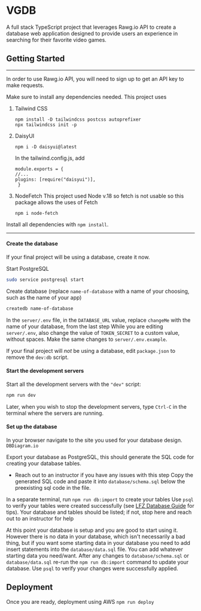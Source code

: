 # VGDB

A full stack TypeScript project that leverages Rawg.io API to create a database web application designed to provide users an experience in searching for their favorite video games.

## Getting Started

---

In order to use Rawg.io API, you will need to sign up to get an API key to make requests.

Make sure to install any dependencies needed.
This project uses

1.  Tailwind CSS
    ```
    npm install -D tailwindcss postcss autoprefixer
    npx tailwindcss init -p
    ```
2.  DaisyUI

    ```
    npm i -D daisyui@latest
    ```

    In the tailwind.config.js, add

    ```
    module.exports = {
    //...
    plugins: [require("daisyui")],
     }
    ```

3.  NodeFetch
    This project used Node v.18 so fetch is not usable so this package allows the uses of Fetch

    ```
    npm i node-fetch
    ```

Install all dependencies with `npm install`.

---

#### Create the database

If your final project will be using a database, create it now.

Start PostgreSQL

```sh
sudo service postgresql start
```

Create database (replace `name-of-database` with a name of your choosing, such as the name of your app)

```sh
createdb name-of-database
```

In the `server/.env` file, in the `DATABASE_URL` value, replace `changeMe` with the name of your database, from the last step
While you are editing `server/.env`, also change the value of `TOKEN_SECRET` to a custom value, without spaces.
Make the same changes to `server/.env.example`.

If your final project will _not_ be using a database, edit `package.json` to remove the `dev:db` script.

#### Start the development servers

Start all the development servers with the `"dev"` script:

```sh
npm run dev
```

Later, when you wish to stop the development servers, type `Ctrl-C` in the terminal where the servers are running.

#### Set up the database

In your browser navigate to the site you used for your database design.
`DBDiagram.io`

Export your database as PostgreSQL, this should generate the SQL code for creating your database tables.

- Reach out to an instructor if you have any issues with this step
  Copy the generated SQL code and paste it into `database/schema.sql` below the preexisting sql code in the file.

In a separate terminal, run `npm run db:import` to create your tables
Use `psql` to verify your tables were created successfully (see [LFZ Database Guide](https://lms.learningfuze.com/code-guides/Learning-Fuze/curriculum/database) for tips). Your database and tables should be listed; if not, stop here and reach out to an instructor for help

At this point your database is setup and you are good to start using it. However there is no data in your database, which isn't necessarily a bad thing, but if you want some starting data in your database you need to add insert statements into the `database/data.sql` file. You can add whatever starting data you need/want.
After any changes to `database/schema.sql` or `database/data.sql` re-run the `npm run db:import` command to update your database. Use `psql` to verify your changes were successfully applied.

## Deployment

Once you are ready, deployment using AWS
`npm run deploy`
